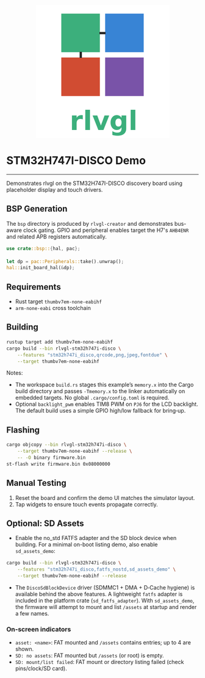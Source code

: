 <!--
examples/stm32h747i-disco/README.md - STM32H747I-DISCO board demo.
-->
<p align="center">
  <img src="../../rlvgl-logo.png" alt="rlvgl" />
</p>

# STM32H747I-DISCO Demo
---
Demonstrates rlvgl on the STM32H747I-DISCO discovery board using placeholder
display and touch drivers.

## BSP Generation
The `bsp` directory is produced by `rlvgl-creator` and demonstrates
bus-aware clock gating. GPIO and peripheral enables target the H7's `AHB4ENR`
and related APB registers automatically.

```rust
use crate::bsp::{hal, pac};

let dp = pac::Peripherals::take().unwrap();
hal::init_board_hal(&dp);
```

## Requirements
- Rust target `thumbv7em-none-eabihf`
- `arm-none-eabi` cross toolchain

## Building
```bash
rustup target add thumbv7em-none-eabihf
cargo build --bin rlvgl-stm32h747i-disco \
    --features "stm32h747i_disco,qrcode,png,jpeg,fontdue" \
    --target thumbv7em-none-eabihf
```

Notes:
- The workspace `build.rs` stages this example’s `memory.x` into the Cargo
  build directory and passes `-Tmemory.x` to the linker automatically on
  embedded targets. No global `.cargo/config.toml` is required.
- Optional `backlight_pwm` enables TIM8 PWM on `PJ6` for the LCD backlight. The
  default build uses a simple GPIO high/low fallback for bring‑up.

## Flashing
```bash
cargo objcopy --bin rlvgl-stm32h747i-disco \
    --target thumbv7em-none-eabihf --release \
    -- -O binary firmware.bin
st-flash write firmware.bin 0x08000000
```

## Manual Testing
1. Reset the board and confirm the demo UI matches the simulator layout.
2. Tap widgets to ensure touch events propagate correctly.

## Optional: SD Assets

- Enable the no_std FATFS adapter and the SD block device when building. For a
  minimal on-boot listing demo, also enable `sd_assets_demo`:

```bash
cargo build --bin rlvgl-stm32h747i-disco \
    --features "stm32h747i_disco,fatfs_nostd,sd_assets_demo" \
    --target thumbv7em-none-eabihf --release
```

- The `DiscoSdBlockDevice` driver (SDMMC1 + DMA + D‑Cache hygiene) is available
  behind the above features. A lightweight `fatfs` adapter is included in the
  platform crate (`sd_fatfs_adapter`). With `sd_assets_demo`, the firmware will
  attempt to mount and list `/assets` at startup and render a few names.

### On‑screen indicators

- `asset: <name>`: FAT mounted and `/assets` contains entries; up to 4 are shown.
- `SD: no assets`: FAT mounted but `/assets` (or root) is empty.
- `SD: mount/list failed`: FAT mount or directory listing failed (check pins/clock/SD card).
